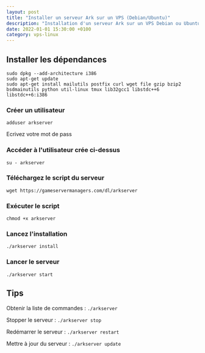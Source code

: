 ```yaml
---
layout: post
title: "Installer un serveur Ark sur un VPS (Debian/Ubuntu)"
description: "Installation d'un serveur Ark sur un VPS Debian ou Ubuntu avec LinuxGSM"
date: 2022-01-01 15:30:00 +0100
category: vps-linux
---
```


## Installer les dépendances 
 
```
sudo dpkg --add-architecture i386  
sudo apt-get update  
sudo apt-get install mailutils postfix curl wget file gzip bzip2 bsdmainutils python util-linux tmux lib32gcc1 libstdc++6 libstdc++6:i386
```  
 
### Créer un utilisateur
 
```adduser arkserver```
 
Ecrivez votre mot de pass 
 
 ### Accéder à l'utilisateur crée ci-dessus
 
```su - arkserver```
 
### Téléchargez le script du serveur
 
```wget https://gameservermanagers.com/dl/arkserver```
 
### Exécuter le script
 
```chmod +x arkserver```
 
### Lancez l'installation 
 
```./arkserver install```
 
### Lancer le serveur
 
```./arkserver start```
 
## Tips
 
Obtenir la liste de commandes : `./arkserver`
 
Stopper le serveur : `./arkserver stop`
 
Redémarrer le serveur : `./arkserver restart`
 
Mettre à jour du serveur : `./arkserver update`
 
 
 
